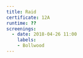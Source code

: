 ```yaml
---
title: Raid
certificate: 12A
runtime: ??
screenings:
  - date: 2018-04-26 11:00
    labels:
    - Bollwood
---
```

